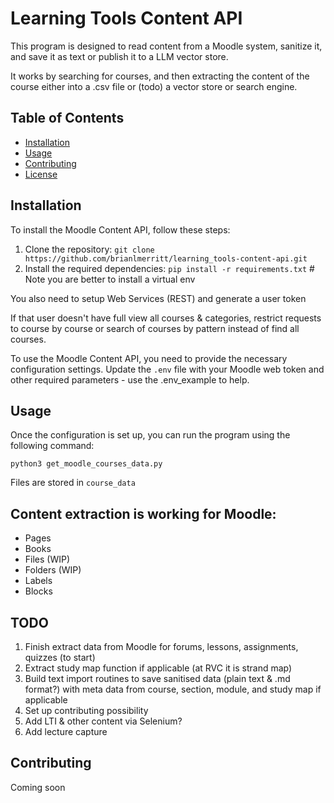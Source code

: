 # Learning Tools Content API

This program is designed to read content from a Moodle system, sanitize it, and save it as text or publish it to a LLM vector store.

It works by searching for courses, and then extracting the content of the course either into a .csv file or (todo) a vector store or search engine.

## Table of Contents

- [Installation](#installation)
- [Usage](#usage)
- [Contributing](#contributing)
- [License](#license)

## Installation

To install the Moodle Content API, follow these steps:

1. Clone the repository: `git clone https://github.com/brianlmerritt/learning_tools-content-api.git`
1. Install the required dependencies: `pip install -r requirements.txt` # Note you are better to install a virtual env

You also need to setup Web Services (REST) and generate a user token

If that user doesn't have full view all courses & categories, restrict requests to course by course or search of courses by pattern instead of find all courses.

To use the Moodle Content API, you need to provide the necessary configuration settings. Update the `.env` file with your Moodle web token and other required parameters - use the .env_example to help.

## Usage

Once the configuration is set up, you can run the program using the following command:

`python3 get_moodle_courses_data.py`

Files are stored in `course_data`

## Content extraction is working for Moodle:

- Pages
- Books
- Files (WIP)
- Folders (WIP)
- Labels
- Blocks

## TODO ##

1. Finish extract data from Moodle for forums, lessons, assignments, quizzes (to start)
1. Extract study map function if applicable (at RVC it is strand map)
1. Build text import routines to save sanitised data (plain text & .md format?) with meta data from course, section, module, and study map if applicable
1. Set up contributing possibility
1. Add LTI & other content via Selenium?
1. Add lecture capture

## Contributing ##

Coming soon









